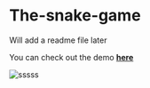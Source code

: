 # The-snake-game


Will add a readme file  later <br>

You can check out the demo **[here]()**

![sssss](https://github.com/user-attachments/assets/fe7e534a-04c3-44c9-b572-a923062d4be7)
